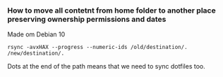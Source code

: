 ### How to move all contetnt from home folder to another place preserving ownership permissions and dates
Made om Debian 10

```
rsync -avxHAX --progress --numeric-ids /old/destination/. /new/destination/.
```
Dots at the end of the path means that we need to sync dotfiles too.
